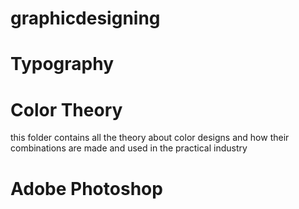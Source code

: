 # graphicdesigning
# Typography
# Color Theory
this folder contains all the theory about color designs and how their combinations are made and used in the practical industry
# Adobe Photoshop
